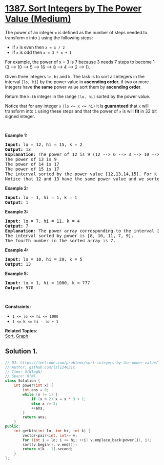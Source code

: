 # [1387. Sort Integers by The Power Value (Medium)](https://leetcode.com/problems/sort-integers-by-the-power-value/)

<p>The power of an integer <code>x</code> is defined as the number of steps needed to transform&nbsp;<code>x</code> into <code>1</code> using the following steps:</p>

<ul>
	<li>if <code>x</code> is even then <code>x = x / 2</code></li>
	<li>if <code>x</code> is odd then <code>x = 3 * x + 1</code></li>
</ul>

<p>For example, the power of x = 3 is 7 because 3 needs 7 steps to become 1 (3 --&gt; 10 --&gt; 5 --&gt; 16 --&gt; 8 --&gt; 4 --&gt; 2 --&gt; 1).</p>

<p>Given three integers <code>lo</code>, <code>hi</code> and <code>k</code>. The task is to sort all integers in the interval <code>[lo, hi]</code> by the power value in <strong>ascending order</strong>, if two or more integers have <strong>the same</strong> power value sort them by <strong>ascending order</strong>.</p>

<p>Return the <code>k-th</code> integer in the range <code>[lo, hi]</code> sorted by the power value.</p>

<p>Notice that for any&nbsp;integer <code>x</code> <code>(lo &lt;= x &lt;= hi)</code> it is <strong>guaranteed</strong> that <code>x</code> will transform into <code>1</code> using these steps and that the power of <code>x</code> is will <strong>fit</strong> in 32 bit signed integer.</p>

<p>&nbsp;</p>
<p><strong>Example 1:</strong></p>

<pre><strong>Input:</strong> lo = 12, hi = 15, k = 2
<strong>Output:</strong> 13
<strong>Explanation:</strong> The power of 12 is 9 (12 --&gt; 6 --&gt; 3 --&gt; 10 --&gt; 5 --&gt; 16 --&gt; 8 --&gt; 4 --&gt; 2 --&gt; 1)
The power of 13 is 9
The power of 14 is 17
The power of 15 is 17
The interval sorted by the power value [12,13,14,15]. For k = 2 answer is the second element which is 13.
Notice that 12 and 13 have the same power value and we sorted them in ascending order. Same for 14 and 15.
</pre>

<p><strong>Example 2:</strong></p>

<pre><strong>Input:</strong> lo = 1, hi = 1, k = 1
<strong>Output:</strong> 1
</pre>

<p><strong>Example 3:</strong></p>

<pre><strong>Input:</strong> lo = 7, hi = 11, k = 4
<strong>Output:</strong> 7
<strong>Explanation:</strong> The power array corresponding to the interval [7, 8, 9, 10, 11] is [16, 3, 19, 6, 14].
The interval sorted by power is [8, 10, 11, 7, 9].
The fourth number in the sorted array is 7.
</pre>

<p><strong>Example 4:</strong></p>

<pre><strong>Input:</strong> lo = 10, hi = 20, k = 5
<strong>Output:</strong> 13
</pre>

<p><strong>Example 5:</strong></p>

<pre><strong>Input:</strong> lo = 1, hi = 1000, k = 777
<strong>Output:</strong> 570
</pre>

<p>&nbsp;</p>
<p><strong>Constraints:</strong></p>

<ul>
	<li><code>1 &lt;= lo &lt;= hi &lt;= 1000</code></li>
	<li><code>1 &lt;= k &lt;= hi - lo + 1</code></li>
</ul>

**Related Topics**:  
[Sort](https://leetcode.com/tag/sort/), [Graph](https://leetcode.com/tag/graph/)

## Solution 1.

```cpp
// OJ: https://leetcode.com/problems/sort-integers-by-the-power-value/
// Author: github.com/lzl124631x
// Time: O(NlogN)
// Space: O(N)
class Solution {
    int power(int x) {
        int ans = 0;
        while (x != 1) {
            if (x % 2) x = x * 3 + 1;
            else x /= 2;
            ++ans;
        }
        return ans;
    }
public:
    int getKth(int lo, int hi, int k) {
        vector<pair<int, int>> v;
        for (int i = lo; i <= hi; ++i) v.emplace_back(power(i), i);
        sort(v.begin(), v.end());
        return v[k - 1].second;
    }
};
```